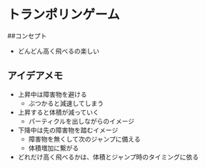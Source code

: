 トランポリンゲーム
===================

##コンセプト
* どんどん高く飛べるの楽しい

## アイデアメモ
* 上昇中は障害物を避ける
  + ぶつかると減速してしまう
* 上昇すると体積が減っていく
  + パーティクルを出しながらのイメージ
* 下降中は先の障害物を踏むイメージ
  + 障害物を無くして次のジャンプに備える
  + 体積増加に繋がる
* どれだけ高く飛べるかは、体積とジャンプ時のタイミングに依る